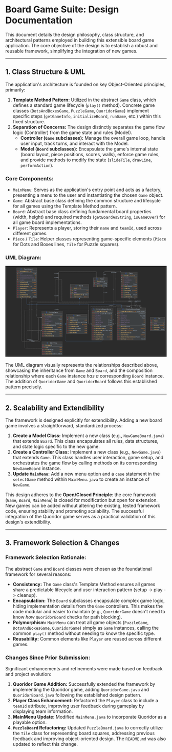 # Board Game Suite: Design Documentation

This document details the design philosophy, class structure, and architectural patterns employed in building this extensible board game application. The core objective of the design is to establish a robust and reusable framework, simplifying the integration of new games.

---

## 1. Class Structure & UML

The application's architecture is founded on key Object-Oriented principles, primarily:

1.  **Template Method Pattern:** Utilized in the abstract `Game` class, which defines a standard game lifecycle (`play()` method). Concrete game classes (`DotsAndBoxesGame`, `PuzzleGame`, `QuoridorGame`) implement specific steps (`getGameInfo`, `initializeBoard`, `runGame`, etc.) within this fixed structure.
2.  **Separation of Concerns:** The design distinctly separates the game flow logic (Controller) from the game state and rules (Model).
    * **Controller (`Game` subclasses):** Manage the overall game loop, handle user input, track turns, and interact with the Model.
    * **Model (`Board` subclasses):** Encapsulate the game's internal state (board layout, piece positions, scores, walls), enforce game rules, and provide methods to modify the state (`slideTile`, `drawLine`, `performAction`).

### Core Components:

* `MainMenu`: Serves as the application's entry point and acts as a factory, presenting a menu to the user and instantiating the chosen `Game` object.
* `Game`: Abstract base class defining the common structure and lifecycle for all games using the Template Method pattern.
* `Board`: Abstract base class defining fundamental board properties (width, height) and required methods (`getBoardAsString`, `isGameOver`) for all game board implementations.
* `Player`: Represents a player, storing their `name` and `teamId`, used across different games.
* `Piece` / `Tile`: Helper classes representing game-specific elements (`Piece` for Dots and Boxes lines, `Tile` for Puzzle squares).

### UML Diagram:

![uml.png](uml/uml.png)

The UML diagram visually represents the relationships described above, showcasing the inheritance from `Game` and `Board`, and the composition relationship where each `Game` instance *has a* corresponding `Board` instance. The addition of `QuoridorGame` and `QuoridorBoard` follows this established pattern precisely.

---

## 2. Scalability and Extendibility

The framework is designed explicitly for extendibility. Adding a new board game involves a straightforward, standardized process:

1.  **Create a Model Class:** Implement a new class (e.g., `NewGameBoard.java`) that extends `Board`. This class encapsulates all rules, data structures, and state logic specific to the new game.
2.  **Create a Controller Class:** Implement a new class (e.g., `NewGame.java`) that extends `Game`. This class handles user interaction, game setup, and orchestrates the game flow by calling methods on its corresponding `NewGameBoard` instance.
3.  **Update `MainMenu`:** Add a new menu option and a `case` statement in the `selectGame` method within `MainMenu.java` to create an instance of `NewGame`.

This design adheres to the **Open/Closed Principle**: the core framework (`Game`, `Board`, `MainMenu`) is closed for modification but open for extension. New games can be added without altering the existing, tested framework code, ensuring stability and promoting scalability. The successful integration of the Quoridor game serves as a practical validation of this design's extendibility.

---

## 3. Framework Selection & Changes

### Framework Selection Rationale:

The abstract `Game` and `Board` classes were chosen as the foundational framework for several reasons:

* **Consistency:** The `Game` class's Template Method ensures all games share a predictable lifecycle and user interaction pattern (setup -> play -> cleanup).
* **Encapsulation:** The `Board` subclasses encapsulate complex game logic, hiding implementation details from the `Game` controllers. This makes the code modular and easier to maintain (e.g., `QuoridorGame` doesn't need to know *how* `QuoridorBoard` checks for path blocking).
* **Polymorphism:** `MainMenu` can treat all game objects (`PuzzleGame`, `DotsAndBoxesGame`, `QuoridorGame`) simply as `Game` instances, calling the common `play()` method without needing to know the specific type.
* **Reusability:** Common elements like `Player` are reused across different games.

### Changes Since Prior Submission:

Significant enhancements and refinements were made based on feedback and project evolution:

1.  **Quoridor Game Addition:** Successfully extended the framework by implementing the Quoridor game, adding `QuoridorGame.java` and `QuoridorBoard.java` following the established design pattern.
2.  **Player Class Enhancement:** Refactored the `Player` class to include a `teamId` attribute, improving user feedback during gameplay by displaying team information.
3.  **MainMenu Update:** Modified `MainMenu.java` to incorporate Quoridor as a playable option.
4.  **`PuzzleBoard` Refactoring:** Updated `PuzzleBoard.java` to correctly utilize the `Tile` class for representing board squares, addressing previous feedback and improving object-oriented design. The `README.md` was also updated to reflect this change.
